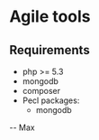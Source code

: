 # Agile tools


## Requirements

- php >= 5.3
- mongodb
- composer
- Pecl packages:
    - mongodb

-- 
Max